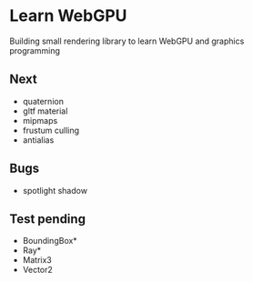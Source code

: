 # Learn WebGPU

Building small rendering library to learn WebGPU and graphics programming

## Next
 - quaternion
 - gltf material
 - mipmaps
 - frustum culling
 - antialias

## Bugs
 - spotlight shadow

## Test pending
 - BoundingBox*
 - Ray*
 - Matrix3
 - Vector2